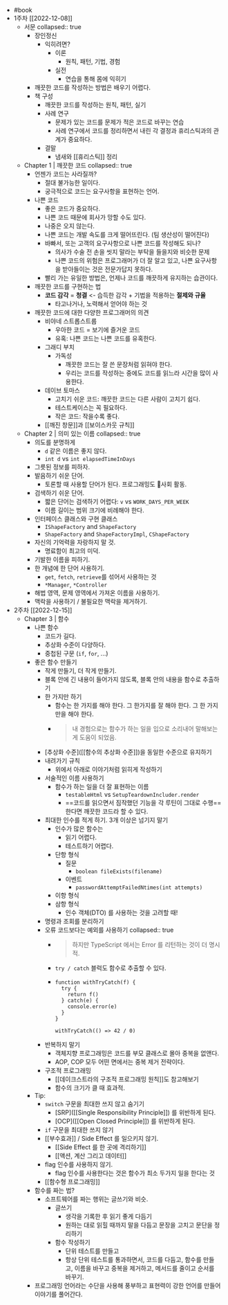 - #book
- 1주차  [[2022-12-08]]
	- 서문
	  collapsed:: true
		- 장인정신
			- 익히려면?
				- 이론
					- 원칙, 패턴, 기법, 경험
				- 실전
					- 연습을 통해 몸에 익히기
		- 깨끗한 코드를 작성하는 방법은 배우기 어렵다.
		- 책 구성
			- 깨끗한 코드를 작성하는 원칙, 패턴, 실기
			- 사례 연구
				- 문제가 있는 코드를 문제가 적은 코드로 바꾸는 연습
				- 사례 연구에서 코드를 정리하면서 내린 각 결정과 휴리스틱과의 관계가 중요하다.
			- 결말
				- 냄새와 [[휴리스틱]] 정리
	- Chapter 1 | 깨끗한 코드
	  collapsed:: true
		- 언젠가 코드는 사라질까?
			- 절대 불가능한 일이다.
			- 궁극적으로 코드는 요구사항을 표현하는 언어.
		- 나쁜 코드
			- 좋은 코드가 중요하다.
			- 나쁜 코드 때문에 회사가 망할 수도 있다.
			- 나중은 오지 않는다.
			- 나쁜 코드는 개발 속도를 크게 떨어뜨린다. (팀 생산성이 떨어진다)
			- 바빠서, 또는 고객의 요구사항으로 나쁜 코드를 작성해도 되나?
				- 의사가 수술 전 손을 씻지 말라는 부탁을 들을지와 비슷한 문제
				- 나쁜 코드의 위험은 프로그래머가 더 잘 알고 있고, 나쁜 요구사항을 받아들이는 것은 전문가답지 못하다.
			- 빨리 가는 유일한 방법은, 언제나 코드를 깨끗하게 유지하는 습관이다.
		- 깨끗한 코드를 구현하는 법
			- **코드 감각** = **청결** <- 습득한 감각 + 기법을 적용하는 **절제와 규율**
				- 타고나거나, 노력해서 얻어야 하는 것
		- 깨끗한 코드에 대한 다양한 프로그래머의 의견
			- 비야네 스트롭스트룹
				- 우아한 코드 = 보기에 즐거운 코드
				- 유혹: 나쁜 코드는 나쁜 코드를 유혹한다.
			- 그래디 부치
				- 가독성
					- 깨끗한 코드는 잘 쓴 문장처럼 읽혀야 한다.
					- 우리는 코드를 작성하는 중에도 코드를 읽느라 시간을 많이 사용한다.
			- 데이브 토마스
				- 고치기 쉬운 코드: 깨끗한 코드는 다른 사람이 고치기 쉽다.
				- 테스트케이스는 꼭 필요하다.
				- 작은 코드: 작을수록 좋다.
			- [[깨진 창문]]과 [[보이스카웃 규칙]]
	- Chapter 2 | 의미 있는 이름
	  collapsed:: true
		- 의도를 분명하게
			- `d` 같은 이름은 좋지 않다.
			- `int d` vs `int elapsedTimeInDays`
		- 그릇된 정보를 피하자.
		- 발음하기 쉬운 단어.
			- 토론할 때 사용할 단어가 된다. 프로그래밍도 사회 활동.
		- 검색하기 쉬운 단어.
			- 짧은 단어는 검색하기 어렵다: `v` vs `WORK_DAYS_PER_WEEK`
			- 이름 길이는 범위 크기에 비례해야 한다.
		- 인터페이스 클래스와 구현 클래스
			- `IShapeFactory` and `ShapeFactory`
			- `ShapeFactory` and `ShapeFactoryImpl`, `CShapeFactory`
		- 자신의 기억력을 자랑하지 말 것.
			- 명료함이 최고의 미덕.
		- 기발한 이름을 피하기.
		- 한 개념에 한 단어 사용하기.
			- `get`, `fetch`, `retrieve`를 섞어서 사용하는 것
			- `*Manager`, `*Controller`
		- 해법 영역, 문제 영역에서 가져온 이름을 사용하기.
		- 맥락을 사용하기 / 불필요한 맥락을 제거하기.
- 2주차 [[2022-12-15]]
	- Chapter 3 | 함수
		- 나쁜 함수
			- 코드가 길다.
			- 추상화 수준이 다양하다.
			- 중첩된 구문 (`if`, `for`, ...)
		- 좋은 함수 만들기
			- 작게 만들기, 더 작게 만들기.
			- 블록 안에 긴 내용이 들어가지 않도록, 블록 안의 내용을 함수로 추출하기
			- 한 가지만 하기
				- 함수는 한 가지를 해야 한다. 그 한가지를 잘 해야 한다. 그 한 가지만을 해야 한다.
				- > 내 경험으로는 함수가 하는 일을 입으로 소리내어 말해보는게 도움이 되었음.
			- [추상화 수준]([[함수의 추상화 수준]])을 동일한 수준으로 유지하기
			- 내려가기 규칙
				- 위에서 아래로 이야기처럼 읽히게 작성하기
			- 서술적인 이름 사용하기
				- 함수가 하는 일을 더 잘 표현하는 이름
					- `testableHtml` vs `SetupTeardownIncluder.render`
					- ==코드를 읽으면서 짐작했던 기능을 각 루틴이 그대로 수행==한다면 깨끗한 코드라 할 수 있다.
			- 최대한 인수를 적게 하기. 3개 이상은 넘기지 말기
				- 인수가 많은 함수는
					- 읽기 어렵다.
					- 테스트하기 어렵다.
				- 단항 형식
					- 질문
						- `boolean fileExists(filename)`
					- 이벤트
						- `passwordAttemptFailedNtimes(int attempts)`
				- 이항 형식
				- 삼항 형식
					- 인수 객체(DTO) 를 사용하는 것을 고려할 때!
			- 명령과 조회를 분리하기
			- 오류 코드보다는 예외를 사용하기
			  collapsed:: true
				- > 하지만 TypeScript 에서는 Error 를 리턴하는 것이 더 명시적.
				- `try / catch` 블럭도 함수로 추출할 수 있다.
				- ```
				  function withTryCatch(f) {
				    try {
				      return f()
				    } catch(e) {
				      console.error(e)
				    }
				  }
				  
				  withTryCatch(() => 42 / 0)
				  ```
			- 반복하지 말기
				- 객체지향 프로그래밍은 코드를 부모 클래스로 몰아 중복을 없앤다.
				- AOP, COP 모두 어떤 면에서는 중복 제거 전략이다.
			- 구조적 프로그래밍
				- [[데이크스트라의 구조적 프로그래밍 원칙]]도 참고해보기
				- 함수의 크기가 클 때 효과적.
		- Tip:
			- `switch` 구문을 최대한 쓰지 않고 숨기기
				- [SRP]([[Single Responsibility Principle]]) 를 위반하게 된다.
				- [OCP]([[Open Closed Principle]]) 를 위반하게 된다.
			- `if` 구문을 최대한 쓰지 않기
			- [[부수효과]] / Side Effect 를 일으키지 않기.
				- [[Side Effect 를 한 곳에 격리하기]]
				- [[액션, 계산 그리고 데이터]]
			- flag 인수를 사용하지 않기.
				- flag 인수를 사용한다는 것은 함수가 최소 두가지 일을 한다는 것
			- [[함수형 프로그래밍]]
		- 함수를 짜는 법?
			- 소프트웨어를 짜는 행위는 글쓰기와 비슷.
				- 글쓰기
					- 생각을 기록한 후 읽기 좋게 다듬기
					- 원하는 대로 읽힐 때까지 말을 다듬고 문장을 고치고 문단을 정리하기
				- 함수 작성하기
					- 단위 테스트를 만들고
					- 항상 단위 테스트를 통과하면서, 코드를 다듬고, 함수를 만들고, 이름을 바꾸고 중복을 제거하고, 메서드를 줄이고 순서를 바꾸기.
		- 프로그래밍 언어라는 수단을 사용해 풍부하고 표현력이 강한 언어를 만들어 이야기를 풀어간다.